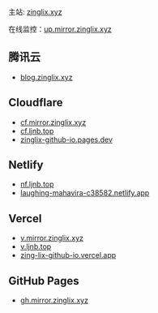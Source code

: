 主站: [zinglix.xyz](https://zinglix.xyz)

在线监控：[up.mirror.zinglix.xyz](https://up.mirror.zinglix.xyz)

## 腾讯云

- [blog.zinglix.xyz](https://blog.zinglix.xyz)

## Cloudflare

- [cf.mirror.zinglix.xyz](https://cf.mirror.zinglix.xyz)
- [cf.ljnb.top](https://cf.ljnb.top)
- [zinglix-github-io.pages.dev](https://zinglix-github-io.pages.dev)

## Netlify

- [nf.ljnb.top](https://nf.ljnb.top)
- [laughing-mahavira-c38582.netlify.app](https://laughing-mahavira-c38582.netlify.app)

## Vercel

- [v.mirror.zinglix.xyz](https://v.mirror.zinglix.xyz)
- [v.ljnb.top](https://v.ljnb.top)
- [zing-lix-github-io.vercel.app](https://zing-lix-github-io.vercel.app)

## GitHub Pages

- [gh.mirror.zinglix.xyz](https://gh.mirror.zinglix.xyz)